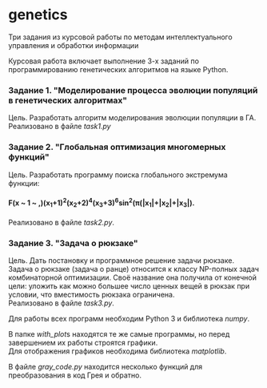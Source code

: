 # genetics
Три задания из курсовой работы по методам интеллектуального управления и обработки информации  

Курсовая работа включает выполнение 3-х заданий по программированию генетических алгоритмов на языке Python.  

### Задание 1. **"Моделирование процесса эволюции популяций в генетических алгоритмах"**  
Цель. Разработать алгоритм моделирования эволюции популяции в ГА.  
Реализовано в файле *task1.py*  

### Задание 2. **"Глобальная оптимизация многомерных функций"**  
Цель. Разработать программу поиска глобального экстремума функции:  
#### F(x ~ 1 ~ ,)(x<sub>1</sub>+1)<sup>2</sup>(x<sub>2</sub>+2)<sup>4</sup>(x<sub>3</sub>+3)<sup>6</sup>sin<sup>2</sup>(π(|x<sub>1</sub>|+|x<sub>2</sub>|+|x<sub>3</sub>|).  
Реализовано в файле *task2.py*.  

### Задание 3. **"Задача о рюкзаке"**  
Цель. Дать постановку и программное решение задачи рюкзаке.  
Задача о рюкзаке (задача о ранце) относится к классу NP-полных задач комбинаторной оптимизации. Своё название она получила от конечной цели: уложить как можно большее число ценных вещей в рюкзак при условии, что вместимость рюкзака ограничена.  
Реализовано в файле *task3.py*.  

Для работы всех программ необходим Python 3 и библиотека *numpy*.  

В папке *with_plot*s находятся те же самые программы, но перед завершением их работы строятся графики.  
Для отображения графиков необходима библиотека *matplotlib*.  

В файле *gray_code.py* находится несколько функций для преобразования в код Грея и обратно.  
